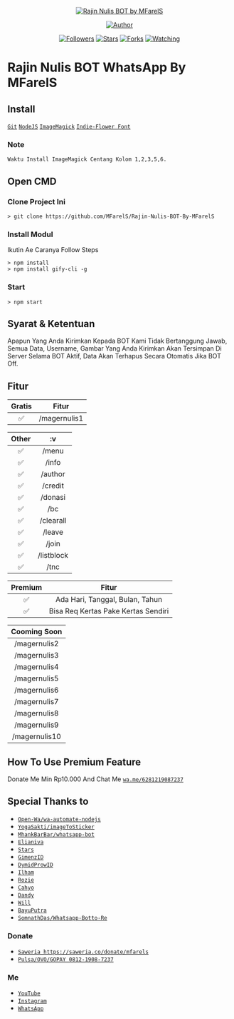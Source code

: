 <p align="center">
<a href="#"><img title="Rajin Nulis BOT by MFarelS" src="https://img.shields.io/badge/Rajin Nulis BOT WhatsApp-green?colorA=%23ff0000&colorB=%23017e40&style=for-the-badge"></a>
</p>
<p align="center">
<a href="https://github.com/MFarelS"><img title="Author" src="https://img.shields.io/badge/Author-MFarelS-red.svg?style=for-the-badge&logo=github"></a>
</p>
<p align="center">
<a href="https://github.com/MFarelS/followers"><img title="Followers" src="https://img.shields.io/github/followers/MFarelS?color=blue&style=flat-square"></a>
<a href="https://github.com/MFarelS/Rajin-Nulis-BOT-By-MFarelS/stargazers/"><img title="Stars" src="https://img.shields.io/github/stars/MFarelS/Rajin-Nulis-BOT-By-MFarelS?color=red&style=flat-square"></a>
<a href="https://github.com/MFarelS/Rajin-Nulis-BOT-By-MFarelS/network/members"><img title="Forks" src="https://img.shields.io/github/forks/MFarelS/Rajin-Nulis-BOT-By-MFarelS?color=red&style=flat-square"></a>
<a href="https://github.com/MFarelS/Rajin-Nulis-BOT-By-MFarelS/watchers"><img title="Watching" src="https://img.shields.io/github/watchers/MFarelS/Rajin-Nulis-BOT-By-MFarelS?label=Watchers&color=blue&style=flat-square"></a>
</p>

# Rajin Nulis BOT WhatsApp By MFarelS

## Install
[`Git`](https://git-scm.com/downloads)
[`NodeJS`](https://nodejs.org/en/download) 
[`ImageMagick`](https://imagemagick.org/script/download.php) 
[`Indie-Flower Font`](https://fonts.google.com/specimen/Indie+Flower) 

### Note
```note :
Waktu Install ImageMagick Centang Kolom 1,2,3,5,6.
```

## Open CMD

### Clone Project Ini

```Ketik :
> git clone https://github.com/MFarelS/Rajin-Nulis-BOT-By-MFarelS
```

### Install Modul
Ikutin Ae Caranya
Follow Steps

```Install Module
> npm install
> npm install gify-cli -g
```

### Start
```Start
> npm start
```

## Syarat & Ketentuan
Apapun Yang Anda Kirimkan Kepada BOT Kami Tidak Bertanggung Jawab, Semua Data, Username, Gambar Yang Anda Kirimkan Akan Tersimpan Di Server Selama BOT Aktif, Data Akan Terhapus Secara Otomatis Jika BOT Off. 

## Fitur

| Gratis |                Fitur           |
| :-----------: | :--------------------------------: |
|       ✅       | /magernulis1          |

| Other |          :v          |
| :---------: | :-----------------------: |
|     ✅     | /menu |
|     ✅     | /info |
|     ✅     | /author |
|     ✅     | /credit |
|     ✅     | /donasi |
|     ✅     | /bc |
|     ✅     | /clearall |
|     ✅     | /leave |
|     ✅     | /join |
|     ✅     | /listblock |
|     ✅     | /tnc |


| Premium  |              Fitur                |
| :------------: | :---------------------------------------------: |
|       ✅        |   Ada Hari, Tanggal, Bulan, Tahun            |
|       ✅        | Bisa Req Kertas Pake Kertas Sendiri |

| Cooming Soon |
| :----------: |
| /magernulis2 |
| /magernulis3 |
| /magernulis4 |
| /magernulis5 |
| /magernulis6 |
| /magernulis7 |
| /magernulis8 |
| /magernulis9 |
| /magernulis10 |

## How To Use Premium Feature
Donate Me Min Rp10.000 And Chat Me [`wa.me/6281219087237`](https://wa.me/6281219087237) 

## Special Thanks to
* [`Open-Wa/wa-automate-nodejs`](https://github.com/open-wa/wa-automate-nodejs)
* [`YogaSakti/imageToSticker`](https://github.com/YogaSakti/imageToSticker)
* [`MhankBarBar/whatsapp-bot`](https://github.com/MhankBarBar/whatsapp-bot)
* [`Elianiva`](https://github.com/elianiva) 
* [`Stars`](https://github.com/bintang73)
* [`GimenzID`](https://github.com/Gimenz)
* [`DymidProwID`](https://m.youtube.com/c/DymidProw)
* [`Ilham`](https://instagram.com/nezuko.chan.12)
* [`Rozie`](https://instagram.com/_rooziee)
* [`Cahyo`](https://github.com/Cahyo224)
* [`Dandy`](https://github.com/dandyraka)
* [`Will`](https://instagram.com/its.willl_)
* [`BayuPutra`](https://github.com/bayuputra18)
* [`SomnathDas/Whatsapp-Botto-Re`](https://github.com/SomnathDas/Whatsapp-Botto-Re)

### Donate
* [`Saweria https://saweria.co/donate/mfarels`](https://saweria.co/donate/mfarels)
* [`Pulsa/OVO/GOPAY 0812-1908-7237`](https://github.com/MFarelSyahtiawan/Rajin-Nulis-BOT-By-MFarelS)

### Me
* [`YouTube`](https://m.youtube.com/channel/UCYfBSMa1JJbKwD8bNm-etiA)
* [`Instagram`](https://instagram.com/mfarelsyahtiawan)
* [`WhatsApp`](https://wa.me/6281219087237)

